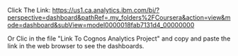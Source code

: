 Click The Link: https://us1.ca.analytics.ibm.com/bi/?perspective=dashboard&pathRef=.my_folders%2FCoursera&action=view&mode=dashboard&subView=model0000018fab7131d4_00000000

Or Clic in the file "Link To Cognos Analytics Project" and copy and paste the link in the web browser to see the dashboards.
